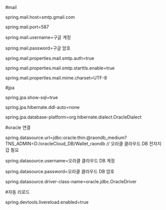 #mail

spring.mail.host=smtp.gmail.com

spring.mail.port=587

spring.mail.username=구글 계정

spring.mail.password=구글 암호

spring.mail.properties.mail.smtp.auth=true

spring.mail.properties.mail.smtp.starttls.enable=true

spring.mail.properties.mail.mime.charset=UTF-8

#jpa

spring.jpa.show-sql=true

spring.jpa.hibernate.ddl-auto=none

spring.jpa.database-platform=org.hibernate.dialect.OracleDialect

#oracle 연결

spring.datasource.url=jdbc:oracle:thin:@raondb_medium?TNS_ADMIN=D:/oracleCloud_DB/Wallet_raondb // 오라클 클라우드 DB 전자지갑 필요

spring.datasource.username=오라클 클라우드 DB 계정

spring.datasource.password=오라클 클라우드 DB 암호

spring.datasource.driver-class-name=oracle.jdbc.OracleDriver

#자동 리로드

spring.devtools.livereload.enabled=true
